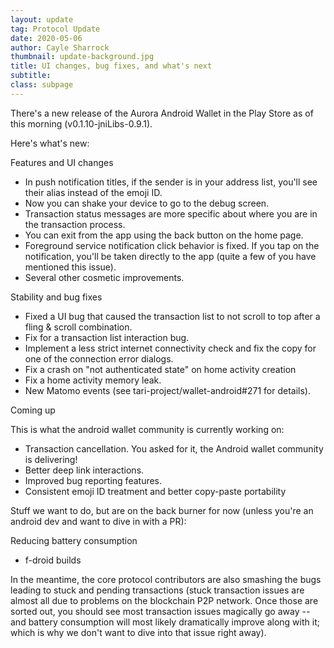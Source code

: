 ```yaml
---
layout: update
tag: Protocol Update
date: 2020-05-06
author: Cayle Sharrock
thumbnail: update-background.jpg
title: UI changes, bug fixes, and what's next
subtitle:
class: subpage
---
```


There's a new release of the Aurora Android Wallet in the Play Store as of this morning (v0.1.10-jniLibs-0.9.1).

Here's what's new:

Features and UI changes

- In push notification titles, if the sender is in your address list, you'll see their alias instead of the emoji ID.
- Now you can shake your device to go to the debug screen.
- Transaction status messages are more specific about where you are in the transaction process.
- You can exit from the app using the back button on the home page.
- Foreground service notification click behavior is fixed. If you tap on the notification, you'll be taken directly to the app (quite a few of you have mentioned this issue).
- Several other cosmetic improvements.

Stability and bug fixes

- Fixed a UI bug that caused the transaction list to not scroll to top after a fling & scroll combination.
- Fix for a transaction list interaction bug.
- Implement a less strict internet connectivity check and fix the copy for one of the connection error dialogs.
- Fix a crash on "not authenticated state" on home activity creation
- Fix a home activity memory leak.
- New Matomo events (see tari-project/wallet-android#271 for details).

Coming up

This is what the android wallet community is currently working on:

- Transaction cancellation. You asked for it, the Android wallet community is delivering!
- Better deep link interactions.
- Improved bug reporting features.
- Consistent emoji ID treatment and better copy-paste portability

Stuff we want to do, but are on the back burner for now (unless you're an android dev and want to dive in with a PR):

Reducing battery consumption

- f-droid builds

In the meantime, the core protocol contributors are also smashing the bugs leading to stuck and pending transactions (stuck transaction issues are almost all due to problems on the blockchain P2P network. Once those are sorted out, you should see most transaction issues magically go away -- and battery consumption will most likely dramatically improve along with it; which is why we don't want to dive into that issue right away).
